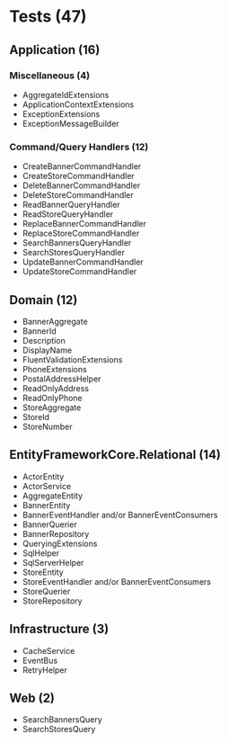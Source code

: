# Tests (47)

## Application (16)

### Miscellaneous (4)

- AggregateIdExtensions
- ApplicationContextExtensions
- ExceptionExtensions
- ExceptionMessageBuilder

### Command/Query Handlers (12)

- CreateBannerCommandHandler
- CreateStoreCommandHandler
- DeleteBannerCommandHandler
- DeleteStoreCommandHandler
- ReadBannerQueryHandler
- ReadStoreQueryHandler
- ReplaceBannerCommandHandler
- ReplaceStoreCommandHandler
- SearchBannersQueryHandler
- SearchStoresQueryHandler
- UpdateBannerCommandHandler
- UpdateStoreCommandHandler

## Domain (12)

- BannerAggregate
- BannerId
- Description
- DisplayName
- FluentValidationExtensions
- PhoneExtensions
- PostalAddressHelper
- ReadOnlyAddress
- ReadOnlyPhone
- StoreAggregate
- StoreId
- StoreNumber

## EntityFrameworkCore.Relational (14)

- ActorEntity
- ActorService
- AggregateEntity
- BannerEntity
- BannerEventHandler and/or BannerEventConsumers
- BannerQuerier
- BannerRepository
- QueryingExtensions
- SqlHelper
- SqlServerHelper
- StoreEntity
- StoreEventHandler and/or BannerEventConsumers
- StoreQuerier
- StoreRepository

## Infrastructure (3)

- CacheService
- EventBus
- RetryHelper

## Web (2)

- SearchBannersQuery
- SearchStoresQuery

